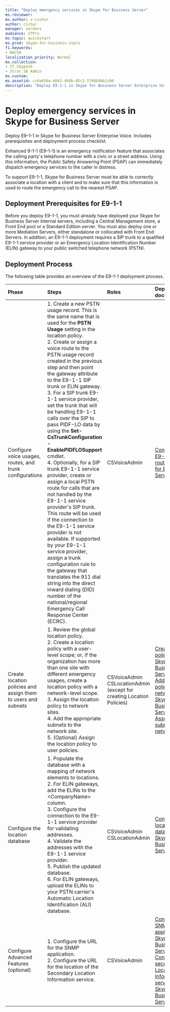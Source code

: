 ```yaml
---
title: "Deploy emergency services in Skype for Business Server"
ms.reviewer: 
ms.author: v-cichur
author: cichur
manager: serdars
audience: ITPro
ms.topic: quickstart
ms.prod: skype-for-business-itpro
f1.keywords:
- NOCSH
localization_priority: Normal
ms.collection: 
- IT_Skype16
- Strat_SB_Admin
ms.custom: 
ms.assetid: cc6a656a-6043-4b9b-85c2-5708b9bb1c06
description: "Deploy E9-1-1 in Skype for Business Server Enterprise Voice. Includes prerequisites and deployment process checklist."
---
```


# Deploy emergency services in Skype for Business Server
 
Deploy E9-1-1 in Skype for Business Server Enterprise Voice. Includes prerequisites and deployment process checklist.
  
Enhanced 9-1-1 (E9-1-1) is an emergency notification feature that associates the calling party's telephone number with a civic or a street address. Using this information, the Public Safety Answering Point (PSAP) can immediately dispatch emergency services to the caller in distress.
  
To support E9-1-1, Skype for Business Server must be able to correctly associate a location with a client and to make sure that this information is used to route the emergency call to the nearest PSAP.
  
## Deployment Prerequisites for E9-1-1

Before you deploy E9-1-1, you must already have deployed your Skype for Business Server internal servers, including a Central Management store, a Front End pool or a Standard Edition server. You must also deploy one or more Mediation Servers, either standalone or collocated with Front End Servers. In addition, an E9-1-1 deployment requires a SIP trunk to a qualified E9-1-1 service provider or an Emergency Location Identification Number (ELIN) gateway to your public switched telephone network (PSTN).
  
## Deployment Process

The following table provides an overview of the E9-1-1 deployment process.
  
|**Phase**|**Steps**|**Roles**|**Deployment documentation**|
|:-----|:-----|:-----|:-----|
|Configure voice usages, routes, and trunk configurations  <br/> |1. Create a new PSTN usage record. This is the same name that is used for the **PSTN Usage** setting in the location policy. <br/> 2. Create or assign a voice route to the PSTN usage record created in the previous step and then point the gateway attribute to the E9-1-1 SIP trunk or ELIN gateway.  <br/> 3. For a SIP trunk E9-1-1 service provider, set the trunk that will be handling E9-1-1 calls over the SIP to pass PIDF-LO data by using the **Set-CsTrunkConfiguration -EnablePIDFLOSupport** cmdlet. <br/> 4. Optionally, for a SIP trunk E9-1-1 service provider, create or assign a local PSTN route for calls that are not handled by the E9-1-1 service provider's SIP trunk. This route will be used if the connection to the E9-1-1 service provider is not available. If supported by your E9-1-1 service provider, assign a trunk configuration rule to the gateway that translates the 911 dial string into the direct inward dialing (DID) number of the national/regional Emergency Call Response Center (ECRC).  <br/> |CSVoiceAdmin  <br/> |[Configure an E9-1-1 voice route in Skype for Business Server](configure-an-e9-1-1-voice-route.md) <br/> |
|Create location policies and assign them to users and subnets  <br/> |1. Review the global location policy.  <br/> 2. Create a location policy with a user-level scope; or, if the organization has more than one site with different emergency usages, create a location policy with a network-level scope.  <br/> 3. Assign the location policy to network sites.  <br/> 4. Add the appropriate subnets to the network site.  <br/> 5. (Optional) Assign the location policy to user policies.  <br/> |CSVoiceAdmin  <br/> CSLocationAdmin (except for creating Location Policies)  <br/> |[Create location policies in Skype for Business Server](create-location-policies.md) <br/> [Add a location policy to a network site in Skype for Business Server](add-a-location-policy-to-a-network-site.md) <br/> [Associate a subnet with a network site](deploy-network.md#BKMK_AssociateSubnets) <br/> |
|Configure the location database  <br/> |1. Populate the database with a mapping of network elements to locations.  <br/> 2. For ELIN gateways, add the ELINs to the \<CompanyName\> column.  <br/> 3. Configure the connection to the E9-1-1 service provider for validating addresses.  <br/> 4. Validate the addresses with the E9-1-1 service provider.  <br/> 5. Publish the updated database.  <br/> 6. For ELIN gateways, upload the ELINs to your PSTN carrier's Automatic Location Identification (ALI) database.  <br/> |CSVoiceAdmin  <br/> CSLocationAdmin  <br/> |[Configure the location database in Skype for Business Server](configure-the-location-database.md) <br/> |
|Configure Advanced Features (optional)  <br/> |1. Configure the URL for the SNMP application.  <br/> 2. Configure the URL for the location of the Secondary Location Information service.  <br/> |CSVoiceAdmin  <br/> |[Configure an SNMP application in Skype for Business Server](configure-an-snmp-application.md) <br/> [Configure a secondary Location Information service in Skype for Business Server](secondary-location-information-service.md) <br/> |
   

